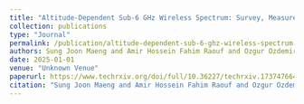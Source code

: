 ```yaml
---
title: "Altitude-Dependent Sub-6 GHz Wireless Spectrum: Survey, Measurements, Trends, and Modeling"
collection: publications
type: "Journal"
permalink: /publication/altitude-dependent-sub-6-ghz-wireless-spectrum-survey-measurements-trends-and-modeling
authors: Sung Joon Maeng and Amir Hossein Fahim Raouf and Ozgur Ozdemir and Thomas Zajkowski and Magreth Mushi and Mihail L Sichitiu and Rudra Dutta and Ismail Guvenc
date: 2025-01-01
venue: "Unknown Venue"
paperurl: https://www.techrxiv.org/doi/full/10.36227/techrxiv.173747664.46669225
citation: "Sung Joon Maeng and Amir Hossein Fahim Raouf and Ozgur Ozdemir and Thomas Zajkowski and Magreth Mushi and Mihail L Sichitiu and Rudra Dutta and Ismail Guvenc, Unknown Venue, 2025"
---
```

